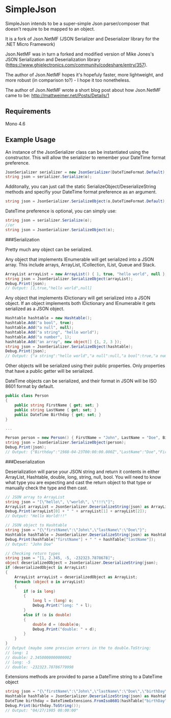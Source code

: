 # SimpleJson 

SimpleJson intends to be a super-simple Json parser/composer that doesn't require to be mapped to an object.

It is a fork of Json.NetMF (JSON Serializer and Deserializer library for the .NET Micro Framework)

Json.NetMF was in turn a forked and modified version of Mike Jones's JSON Serialization and Deserialization library (https://www.ghielectronics.com/community/codeshare/entry/357).

The author of Json.NetMF hopes it's hopefuly faster, more lightweight, and more robust (in comparison to?) - I hope it too nonetheless.

The author of Json.NetMF wrote a short blog post about how Json.NetMF came to be: http://mattweimer.net/Posts/Details/1

## Requirements
Mono 4.6

## Example Usage

An instance of the JsonSerializer class can be instantiated using the constructor. This will allow the serializier to remember your DateTime format preference.

```c#
JsonSerializer serializer = new JsonSerializer(DateTimeFormat.Default);
string json = serializer.Serialize(o);
```

Additonally, you can just call the static SerializeObject/DeserializeString methods and specifiy your DateTime format preference as an argument.

```c#
string json = JsonSerializer.SerializeObject(o,DateTimeFormat.Default);
```

DateTime preference is optional, you can simply use:

```c#
string json = serializer.Serialize(o);
//or
string json = JsonSerializer.SerializeObject(o);
```

###Serialization

Pretty much any object can be serialized. 

Any object that implements IEnumerable will get serialized into a JSON array. This include arrays, ArrayList, ICollection, IList, Queue and Stack.

```c#
ArrayList arrayList = new ArrayList() { 1, true, "hello world", null };
string json = JsonSerializer.SerializeObject(arrayList);
Debug.Print(json);
// Output: [1,true,"hello world",null]
```

Any object that implements IDictionary will get serialized into a JSON object. If an object implements both IDictionary and IEnumerable it gets serialized as a JSON object.

```c#
Hashtable hashtable = new Hashtable();
hashtable.Add("a bool", true);
hashtable.Add("a null", null);
hashtable.Add("a string", "hello world");
hashtable.Add("a number", 1);
hashtable.Add("an array", new object[] {1, 2, 3 });
string json = JsonSerializer.SerializeObject(hashtable);
Debug.Print(json);
// Output: {"a string":"hello world","a null":null,"a bool":true,"a number":1,"an array":[1,2,3]}
 ```

Other objects will be serialized using their public properties. Only properties that have a public getter will be serialized.

DateTime objects can be serialized, and their format in JSON will be ISO 8601 format by default. 

```c#
public class Person
{
    public string FirstName { get; set; }
    public string LastName { get; set; }
    public DateTime Birthday { get; set; }
}

...

Person person = new Person() { FirstName = "John", LastName = "Doe", Birthday = new DateTime(1988, 4, 23) };
string json = JsonSerializer.SerializeObject(person);
Debug.Print(json);
// Output: {"Birthday":"1988-04-23T00:00:00.000Z","LastName":"Doe","FirstName":"John"}
```

###Deserialization

Deserialization will parse your JSON string and return it contents in either ArrayList, Hashtable, double, long, string, null, bool. You will need to know what type you are expecting and cast the return object to that type 
or manually check the type and then cast.

```c#
// JSON array to ArrayList
string json = "[\"hello\", \"world\", \"!!!\"]";
ArrayList arrayList = JsonSerializer.DeserializeString(json) as ArrayList;
Debug.Print(arrayList[0] + " " + arrayList[1] + arrayList[2]);
// Output: "Hello World!!!"

// JSON object to Hashtable
string json = "{\"firstName\":\"John\",\"lastName\":\"Doe\"}";
Hashtable hashTable = JsonSerializer.DeserializeString(json) as Hashtable;
Debug.Print(hashTable["firstName"] + " " + hashTable["lastName"]);
// Output: "John Doe"

// Checking return types
string json = "[1, 2.345, -5, -232323.7878678]";
object deserializedObject = JsonSerializer.DeserializeString(json);
if (deserializedObject is ArrayList)
{
    ArrayList arrayList = deserializedObject as ArrayList;
    foreach (object o in arrayList)
    {
        if (o is long)
        {
            long l = (long) o;
            Debug.Print("long: " + l);
        }
        else if (o is double)
        {
            double d = (double)o;
            Debug.Print("double: " + d);
        }
    }
}
// Output (maybe some prescion errors in the to double.ToString:
// long: 1
// double: 2.3450000000000002
// long: -5
// double: -232323.78786779998 
```

Extensions methods are provided to parse a DateTime string to a DateTime object
```c#
string json = "{\"firstName\":\"John\",\"lastName\":\"Doe\",\"birthDay\":\"1985-04-27T00:00:00.000Z\"}";
Hashtable hashTable = JsonSerializer.DeserializeString(json) as Hashtable;
DateTime birthday = DateTimeExtensions.FromIso8601(hashTable["birthDay"] as string);
Debug.Print(birthday.ToString());
// Output: "04/27/1985 00:00:00"
```

